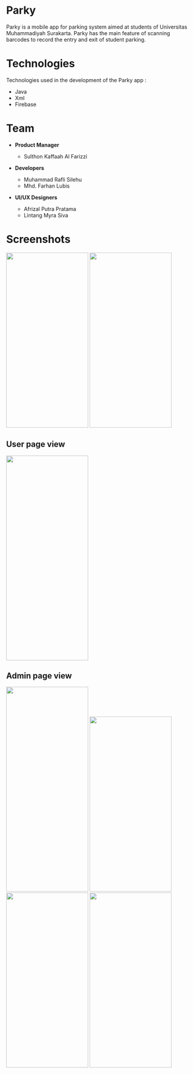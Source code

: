 # Parky
Parky is a mobile app for parking system aimed at students of Universitas Muhammadiyah Surakarta. Parky has the main feature of scanning barcodes to record the entry and exit of student parking. 

# Technologies
Technologies used in the development of the Parky app :
- Java
- Xml
- Firebase

# Team

- **Product Manager**
  - Sulthon Kaffaah Al Farizzi

- **Developers**
  - Muhammad Rafli Silehu
  - Mhd. Farhan Lubis	

- **UI/UX Designers**
  - Afrizal Putra Pratama	
  - Lintang Myra Siva

# Screenshots

<img src= "https://github.com/overlogic-universe/parky/assets/129678009/3d6df52a-9b2c-441a-b4fb-3efc6c619231"  height = "470" width = "220"/>
<img src= "https://github.com/overlogic-universe/parky/assets/129678009/192a2130-cf3d-422c-9b33-0bb6d53f857d"  height = "470" width = "220"/>

## User page view
<img src= "https://github.com/overlogic-universe/parky/assets/129678009/522d5485-7be3-46ac-8ce1-b701af77df57"  height = "550" width = "220"/>

## Admin page view
<img src= "https://github.com/overlogic-universe/parky/assets/129678009/b762118e-fd47-419d-91c6-859ea341427a"  height = "550" width = "220"/>
<img src= "https://github.com/overlogic-universe/parky/assets/129678009/e14ef5dc-e23e-4c8c-9e98-7153b1de0e92"  height = "470" width = "220"/>
<img src= "https://github.com/overlogic-universe/parky/assets/129678009/17230d67-7173-4de3-84f9-18780d01a5e4"  height = "470" width = "220"/>
<img src= "https://github.com/overlogic-universe/parky/assets/129678009/8e337194-a96b-4a94-ae78-1e84371ba9ed"  height = "470" width = "220"/>
